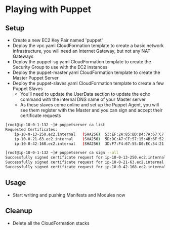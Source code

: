 # Playing with Puppet

## Setup
- Create a new EC2 Key Pair named 'puppet'
- Deploy the vpc.yaml CloudFormation template to create a basic network infrastructure, you will need an Internet Gateway, but not any NAT Gateways
- Deploy the puppet-sg.yaml CloudFormation template to create the Security Group to use with the EC2 instances
- Deploy the puppet-master.yaml CloudFormation template to create the Master Puppet Server
- Deploy the puppet-slaves.yaml CloudFormation template to create a few Puppet Slaves
  - You'll need to update the UserData section to update the echo command with the internal DNS name of your Master server
  - As these slaves come online and set up the Puppet Agent, you will see them register with the Master and you can sign and accept their certificate requests
```bash
[root@ip-10-0-1-132 ~]# puppetserver ca list
Requested Certificates:
    ip-10-0-13-250.ec2.internal   (SHA256)  53:EF:2A:85:BD:D4:7A:67:C7:F3:F8:0B:F6:C5:13:11:BD:39:B0:CC:96:FC:14:DA:8C:88:9D:E4:48:7A:D0:6F
    ip-10-0-21-63.ec2.internal    (SHA256)  5D:DC:A7:CF:57:15:4B:6F:52:B9:C4:2E:88:54:BA:2C:89:CA:70:42:58:53:18:97:54:AE:86:0F:99:00:18:87
    ip-10-0-42-168.ec2.internal   (SHA256)  3D:F7:F4:67:55:D0:EC:54:21:37:2E:58:4C:50:EF:B6:85:B7:DA:9D:50:8C:E3:2C:ED:79:0B:EE:3F:27:09:64

[root@ip-10-0-1-132 ~]# puppetserver ca sign --all
Successfully signed certificate request for ip-10-0-13-250.ec2.internal
Successfully signed certificate request for ip-10-0-21-63.ec2.internal
Successfully signed certificate request for ip-10-0-42-168.ec2.internal
```

## Usage
- Start writing and pushing Manifests and Modules now

## Cleanup
- Delete all the CloudFormation stacks
